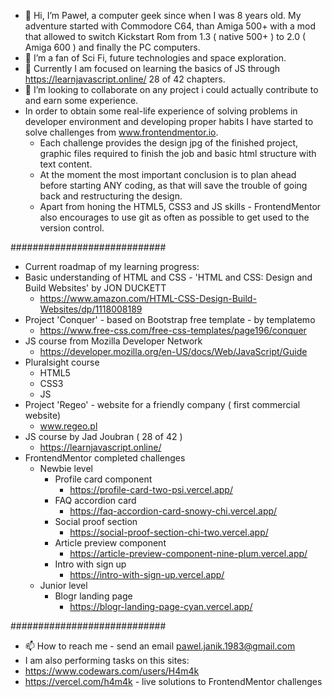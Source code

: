 - 👋 Hi, I’m Paweł, a computer geek since when I was 8 years old. My adventure started with Commodore C64, than Amiga 500+ with a mod that allowed to switch Kickstart Rom from 1.3 ( native 500+ ) to 2.0 ( Amiga 600 ) and finally the PC computers. 
- 👀 I’m a fan of Sci Fi, future technologies and space exploration. 
- 🌱 Currently I am focused on learning the basics of JS through https://learnjavascript.online/ 28 of 42 chapters.
- 💞️ I’m looking to collaborate on any project i could actually contribute to and earn some experience.
-    In order to obtain some real-life experience of solving problems in developer environment and developing proper habits I have started to solve challenges from www.frontendmentor.io.
     -    Each challenge provides the design jpg of the finished project, graphic files required to finish the job and basic html structure with text content.
     -    At the moment the most important conclusion is to plan ahead before starting ANY coding, as that will save the trouble of going back and restructuring the design.
     -    Apart from honing the HTML5, CSS3 and JS skills - FrontendMentor also encourages to use git as often as possible to get used to the version control.

############################

-    Current roadmap of my learning progress:
-    Basic understanding of HTML and CSS - 'HTML and CSS: Design and Build Websites' by JON DUCKETT
     - https://www.amazon.com/HTML-CSS-Design-Build-Websites/dp/1118008189
-    Project 'Conquer' - based on Bootstrap free template - by templatemo
     - https://www.free-css.com/free-css-templates/page196/conquer
-    JS course from Mozilla Developer Network 
     - https://developer.mozilla.org/en-US/docs/Web/JavaScript/Guide
-    Pluralsight course 
     -    HTML5
     -    CSS3
     -    JS
-    Project 'Regeo' - website for a friendly company ( first commercial website)
     - www.regeo.pl
-    JS course by Jad Joubran ( 28 of 42 )
     - https://learnjavascript.online/
-    FrontendMentor completed challenges 
     -    Newbie level
          -    Profile card component
               -    https://profile-card-two-psi.vercel.app/
          -    FAQ accordion card
               -    https://faq-accordion-card-snowy-chi.vercel.app/
          -    Social proof section
               -    https://social-proof-section-chi-two.vercel.app/
          -    Article preview component
               -    https://article-preview-component-nine-plum.vercel.app/
          -    Intro with sign up
               -    https://intro-with-sign-up.vercel.app/
     -    Junior level
          -    Blogr landing page
               -    https://blogr-landing-page-cyan.vercel.app/


############################

- 📫 How to reach me - send an email pawel.janik.1983@gmail.com
- I am also performing tasks on this sites:
- https://www.codewars.com/users/H4m4k
- https://vercel.com/h4m4k - live solutions to FrontendMentor challenges
<!---
H4m4k/H4m4k is a ✨ special ✨ repository because its `README.md` (this file) appears on your GitHub profile.
You can click the Preview link to take a https://www.codewars.com/dashboard
- look at your changes.
--->
